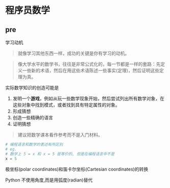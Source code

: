 # 程序员数学

## pre

学习动机

> 就像学习其他东西一样，成功的关键是你有学习的动机。

> 像大学水平的数学书，往往是非常公式化的，每一节都是一样的套路：先定义一些新的术语，然后在用这些术语陈述一些事实(定理)，然后证明这些定理为真。

实际数学知识的创造可能是

1. 发明一个**游戏**，例如从玩一些数学现象开始，然后尝试列出所有数学对象，在这些对象中找到模式，或者找到具有特定属性的对象。
2. 形成猜想
3. 创造一些精确的语言
4. 证明猜想

> 建议把数学课本看作参考而不是入门材料。

```python
# 编程语言和数学的表述有所区别
# eg.
# 数学上 5 = x 和 x = 5 是等价的, 但是在编程语言中不是
x = 5
```

极坐标(polar coordinates)和笛卡尔坐标(Cartesian coordinates)的转换

Python 不使用角度,而是用弧度(radian)替代